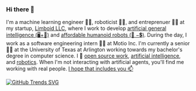 ### Hi there 👋

I'm a machine learning engineer 👨‍🔬, roboticist 👨‍🏭, and entreprenuer 👨‍💼 at my startup, [Limboid LLC](https://limboid.ai), where I work to develop [artificial general intelligence (🖥️+🧠)](https://jacobfv.github.io/blog/the-master-plan-part-1/) and [affordable humanoid robots (🤖 −💲)](https://jacobfv.github.io/blog/the-master-plan-part-2/). During the day, I work as a software engineering intern 🧑‍💻 at Motio Inc. I'm currently a senior 👨‍🎓 at the University of Texas at Arlington working towards my bachelor's degree in computer science. I 💙 [open source work](https://github.com/JacobFV), [artificial intelligence](https://jacobfv.github.io/blog/category/ai/), and [robotics](https://jacobfvaldez.weebly.com/engineering.html). When I'm not interacting with artificial agents, you'll find me working with real people. [I hope that includes you 📫](https://jacobfv.github.io/bio#contact)

[![GitHub Trends SVG](https://api.githubtrends.io/user/svg/jacobfv/langs)](https://githubtrends.io)
